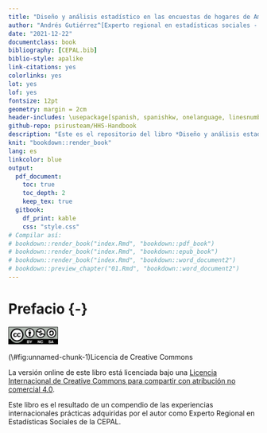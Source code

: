 ```yaml
--- 
title: "Diseño y análisis estadístico en las encuestas de hogares de América Latina"
author: "Andrés Gutiérrez^[Experto regional en estadísticas sociales - Unidad de Estadística Social - Comisión Económica para América Latina y el Caribe (CEPAL) -  andres.gutierrez@cepal.org]"
date: "2021-12-22"
documentclass: book
bibliography: [CEPAL.bib]
biblio-style: apalike
link-citations: yes
colorlinks: yes
lot: yes
lof: yes
fontsize: 12pt
geometry: margin = 2cm
header-includes: \usepackage[spanish, spanishkw, onelanguage, linesnumbered]{algorithm2e}
github-repo: psirusteam/HHS-Handbook
description: "Este es el repositorio del libro *Diseño y análisis estadístico en las encuestas de hogares de América Latina*."
knit: "bookdown::render_book"
lang: es
linkcolor: blue
output:
  pdf_document:
    toc: true
    toc_depth: 2
    keep_tex: true
  gitbook:
    df_print: kable
    css: "style.css"
# Compilar así:
# bookdown::render_book("index.Rmd", "bookdown::pdf_book")
# bookdown::render_book("index.Rmd", "bookdown::epub_book")
# bookdown::render_book("index.Rmd", "bookdown::word_document2")
# bookdown::preview_chapter("01.Rmd", "bookdown::word_document2")
---
```




# Prefacio {-}


<div class="figure">
<img src="Pics/CClicence.png" alt="Licencia de Creative Commons" width="100px" />
<p class="caption">(\#fig:unnamed-chunk-1)Licencia de Creative Commons</p>
</div>

La versión online de este libro está licenciada bajo una [Licencia Internacional de Creative Commons para compartir con atribución no comercial 4.0](http://creativecommons.org/licenses/by-nc-sa/4.0/). 

Este libro es el resultado de un compendio de las experiencias internacionales prácticas adquiridas por el autor como Experto Regional en Estadísticas Sociales de la CEPAL.
